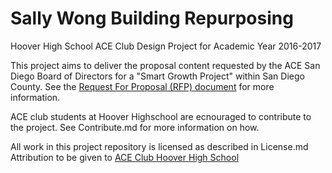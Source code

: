 # Sally Wong Building Repurposing
Hoover High School ACE Club Design Project for Academic Year 2016-2017

This project aims to deliver the proposal content requested by the ACE San Diego Board of Directors for a "Smart Growth Project" within San Diego County.  See the [Request For Proposal (RFP) document](https://github.com/BEICBIM/2016-2017ACE_CA_SD_Hoover/blob/master/Docs/ACE%20Project%20RFP%202016-17_R1.pdf) for more information.

ACE club students at Hoover Highschool are ecnouraged to contribute to the project.  See Contribute.md for more information on how. 

All work in this project repository is licensed as described in License.md  Attribution to be given to [ACE Club Hoover High School](https://www.facebook.com/ACEHooverHS/)
